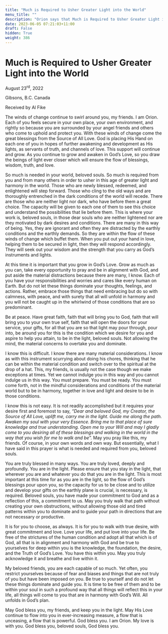 ```yaml
---
title: "Much is Required to Usher Greater Light into the World"
menu_title: ""
description: "Orion says that Much is Required to Usher Greater Light into the World"
date: 2023-06-05 07:21:03+11:00
draft: False
hidden: True
weight: 386
---
```

# Much is Required to Usher Greater Light into the World

August 23<sup>rd</sup>, 2022

Gibsons, B.C. Canada

Received by Al Fike   


The winds of change continue to swirl around you, my friends. I am Orion. Each of you feels secure in your own place, your own environment, and rightly so because you are surrounded by your angel friends and others who come to uphold and protect you. With these winds of change come the great blessings from the Source of All Love. God is placing His Hand on each one of you in hopes of further awakening and development as His lights, as servants of truth, and channels of love. This support will continue and grow. As you continue to grow and awaken in God’s Love, so you draw the beings of light ever closer which will ensure the flow of blessings, wisdom, truth, and love. 

So much is needed in your world, beloved souls. So much is required from you and from many others in order to usher in this age of greater light and harmony in the world. Those who are newly blessed, redeemed, and enlightened will step forward. Those who cling to the old ways and are thoroughly entrenched in the dark conditions of the world will recede. There are those who are neither light nor dark, who have before them a great choice. The capacity will be given to each one of them to see this choice and understand the possibilities that lie before them. This is where your work is, beloved souls, in those dear souls who are neither lightened nor are they motivated by dark desires and conditions. There are many in this way of being. Yes, they are ignorant and often they are distracted by the earthly conditions and the earthly demands. So they are within the flow of these winds of change which buffet them. When you put out your hand in love, helping them to be secured in light, then they will respond accordingly. They will seek out your wisdom and the strength that you carry as God’s instruments and lights. 

At this time it is important that you grow in God’s Love. Grow as much as you can, take every opportunity to pray and be in alignment with God, and put aside the material distractions because there are many, I know. Each of you have your responsibilities and worries and cares like every human on Earth. But do not let these things dominate your thoughts, feelings, and actions. Rather, embrace those things that need embracing but do so with calmness, with peace, and with surety that all will unfold in harmony and you will not be caught up in the whirlwind of those conditions that are so predominant. 

Be at peace. Have great faith, faith that will bring you to God, faith that will bring you to your own true self, faith that will open the doors for your service, your gifts, for all that you are so that light may pour through, pour into, be around you for this is the condition which we desire for you and aspire to help you attain, to be in the light, beloved souls. Not allowing the mind, the material concerns to overtake you and dominate.

I know this is difficult. I know there are many material considerations. I know as with this instrument scurrying about doing his chores, thinking that he can be within the material condition and switch over to the spiritual at the drop of a hat. This, my friends, is usually not the case though we make exceptions at times. Yet we cannot indulge you in this way and you cannot indulge us in this way. You must prepare. You must be ready. You must come forth, not in the mindful considerations and conditions of the material world but to be in harmony, together in love and light and desire to be in those conditions.
 
I know this is not easy. It is not readily accomplished but it requires your desire first and foremost to say, *“Dear and beloved God, my Creator, the Source of All Love, uplift me, carry me in the light. Guide me along the path. Awaken my soul with your very Essence. Bring me to that place of sure knowledge and true understanding. Open me to your Will and may I gladly come to you desiring all of these blessings and walking in the world in the way that you wish for me to walk and be”.* May you pray like this, my friends. Of course, in your own words and own way. But essentially, what I have said in this prayer is what is needed and required from you, beloved souls.

You are truly blessed in many ways. You are truly loved, deeply and profoundly. You are in the light. Please ensure that you stay in the light, that wherever you are and whatever you do that you are in the light. This is most important at this time for as you are in the light, so the flow of God’s blessings pour upon you, so the capacity for us to be close and to utilize and develop your gifts on the earthly plane is crucial, is necessary, is required. Beloved souls, you have made your commitment to God and as a reflection of this, a commitment to us. May you truly walk that path without creating your own obstructions, without allowing those old and tired patterns within you to dominate and to guide your path in directions that are not necessary or productive.

It is for you to choose, as always. It is for you to walk with true desire, with great commitment and love. Love your life, and put love into your life. Be free of the strictures of the human condition and adopt all that which is of God, all that is in alignment and harmony with God and be true to yourselves for deep within you is the knowledge, the foundation, the desire, and the Truth of God’s Love. You have this within you. May you truly acknowledge it and breathe and live within it.

My beloved friends, you are each capable of so much. Yet often, you restrict yourselves because of fear and biases and things that are not truly of you but have been imposed on you. Be true to yourself and do not let these things dominate and guide you. It is time to be free of them and to be within your soul in such a profound way that all things will reflect this in your life, all things will come to you that are in harmony with God’s Will. All unfolds in God’s plan. 

May God bless you, my friends, and keep you in the light. May His Love continue to flow into you in ever-increasing measure, a flow that is unceasing, a flow that is powerful. God bless you. I am Orion. My love is with you. God bless you, beloved souls, God bless you.